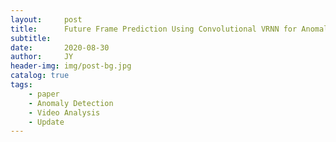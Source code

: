 ```yaml
---
layout:     post
title:      Future Frame Prediction Using Convolutional VRNN for Anomaly Detection
subtitle:   
date:       2020-08-30
author:     JY
header-img: img/post-bg.jpg
catalog: true
tags:
    - paper
    - Anomaly Detection
    - Video Analysis
    - Update
---
```




